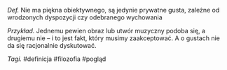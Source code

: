 _Def._ Nie ma piękna obiektywnego, są jedynie prywatne gusta, zależne od wrodzonych dyspozycji czy odebranego wychowania

_Przykład._ Jednemu pewien obraz lub utwór muzyczny podoba się, a drugiemu nie – i to jest fakt, który musimy zaakceptować. A o gustach nie da się racjonalnie dyskutować. 

_Tagi._ #definicja #filozofia #pogląd
